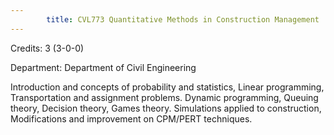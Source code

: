 ```yaml
---
        title: CVL773 Quantitative Methods in Construction Management
---
```

Credits: 3 (3-0-0)

Department: Department of Civil Engineering

Introduction and concepts of probability and statistics, Linear programming, Transportation and assignment problems. Dynamic programming, Queuing theory, Decision theory, Games theory. Simulations applied to construction, Modifications and improvement on CPM/PERT techniques.